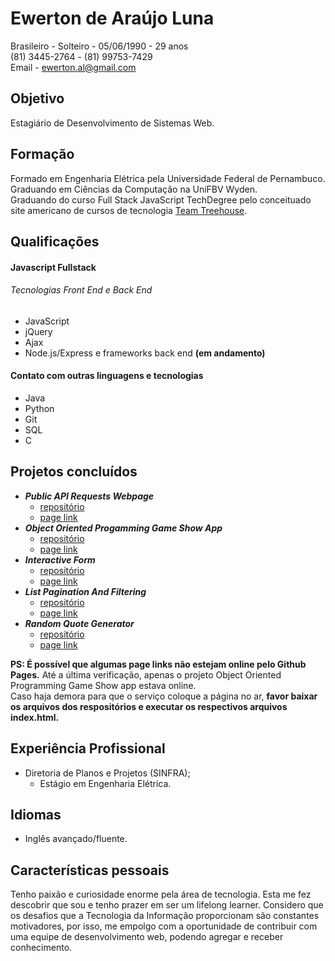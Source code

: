 # Ewerton de Araújo Luna
Brasileiro - Solteiro - 05/06/1990 - 29 anos<br>
(81) 3445-2764 - (81) 99753-7429<br>
Email - ewerton.al@gmail.com

## Objetivo
Estagiário de Desenvolvimento de Sistemas Web.

## Formação 
Formado em Engenharia Elétrica pela Universidade Federal de Pernambuco.<br>
Graduando em Ciências da Computação na UniFBV Wyden.<br>
Graduando do curso Full Stack JavaScript TechDegree pelo conceituado site americano de cursos de tecnologia [Team Treehouse](https://teamtreehouse.com/techdegree/full-stack-javascript).

## Qualificações
#### Javascript Fullstack
###### Tecnologias Front End e Back End
- JavaScript
- jQuery
- Ajax
- Node.js/Express e frameworks back end **(em andamento)**
#### Contato com outras linguagens e tecnologias
- Java
- Python
- Git
- SQL
- C

## Projetos concluídos
- **_Public API Requests Webpage_**<br>
	- [repositório](https://github.com/ewertonluna/techdegree_project_5)<br>
	- [page link](https://ewertonluna.github.io/techdegree_project_5/)
- **_Object Oriented Progamming Game Show App_** 
	- [repositório](https://github.com/ewertonluna/techdegree_project_4)<br>
	- [page link](https://ewertonluna.github.io/techdegree_project_4/) 
- **_Interactive Form_**
	- [repositório](https://github.com/ewertonluna/techdegree_project_3)<br>
	- [page link](https://ewertonluna.github.io/techdegree_project_3/)
- **_List Pagination And Filtering_**
	- [repositório](https://github.com/ewertonluna/techdegree_project_2)<br>
	- [page link](https://ewertonluna.github.io/techdegree_project_2/)
- **_Random Quote Generator_**
	- [repositório](https://github.com/ewertonluna/techdegree_project_1)<br>
	- [page link](https://ewertonluna.github.io/techdegree_project_1/)

**PS: É possível que algumas page links não estejam online pelo Github Pages.** Até a última verificação, apenas o projeto Object Oriented Programming Game Show app estava online.<br>
Caso haja demora para que o serviço coloque a página no ar, **favor baixar os arquivos dos respositórios e executar os respectivos arquivos index.html.**

## Experiência Profissional
- Diretoria de Planos e Projetos (SINFRA);
	- Estágio em Engenharia Elétrica.

## Idiomas
- Inglês avançado/fluente.

## Características pessoais
Tenho paixão e curiosidade enorme pela área de tecnologia. Esta me fez descobrir que sou e tenho prazer em ser um lifelong learner. Considero que os desafios que a Tecnologia da Informação proporcionam são constantes motivadores, por isso, me empolgo com a oportunidade de contribuir com uma equipe de desenvolvimento web, podendo agregar e receber conhecimento.
